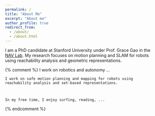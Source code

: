 ```yaml
---
permalink: /
title: "About Me"
excerpt: "About me"
author_profile: true
redirect_from: 
  - /about/
  - /about.html
---
```


I am a PhD candidate at Stanford University under Prof. Grace Gao in the [NAV Lab](https://navlab.stanford.edu/). 
My research focuses on motion planning and SLAM for robots using reachability analysis and geometric representations. 

{% comment %} 
    I work on robotics and autonomy ...

    I work on safe motion planning and mapping for robots using reachability analysis and set-based representations. 

    

    In my free time, I enjoy surfing, reading, ...
{% endcomment %}



